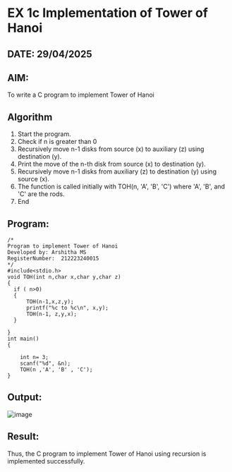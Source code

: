 # EX 1c Implementation of Tower of Hanoi
## DATE: 29/04/2025
## AIM:
To write a C program to implement Tower of Hanoi

## Algorithm
1. Start the program.
2. Check if n is greater than 0
3. Recursively move n-1 disks from source (x) to auxiliary (z) using destination (y).
4. Print the move of the n-th disk from source (x) to destination (y).
5. Recursively move n-1 disks from auxiliary (z) to destination (y) using source (x).
6. The function is called initially with TOH(n, 'A', 'B', 'C') where 'A', 'B', and 'C' are the rods.
7. End

## Program:
```
/*
Program to implement Tower of Hanoi
Developed by: Arshitha MS
RegisterNumber:  212223240015
*/
#include<stdio.h>
void TOH(int n,char x,char y,char z)
{
  if ( n>0)
  {
      TOH(n-1,x,z,y);
      printf("%c to %c\n", x,y);
      TOH(n-1, z,y,x);
  }
  
}
int main()
{
    
    int n= 3;
    scanf("%d", &n);
    TOH(n ,'A', 'B' , 'C');
}
```
## Output:
![image](https://github.com/user-attachments/assets/78c4bd36-94a8-4b60-a10e-eb26dda484e7)

## Result:
Thus, the C program to implement Tower of Hanoi using recursion is implemented successfully.
